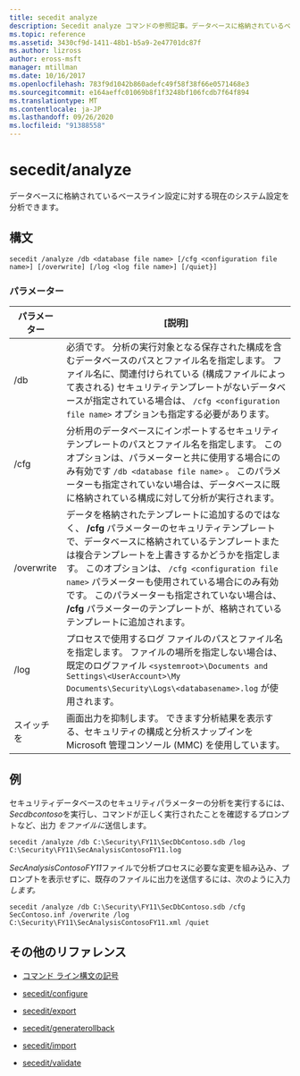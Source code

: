 ```yaml
---
title: secedit analyze
description: Secedit analyze コマンドの参照記事。データベースに格納されているベースライン設定に対して現在のシステム設定を分析できます。
ms.topic: reference
ms.assetid: 3430cf9d-1411-48b1-b5a9-2e47701dc87f
ms.author: lizross
author: eross-msft
manager: mtillman
ms.date: 10/16/2017
ms.openlocfilehash: 783f9d1042b860adefc49f58f38f66e0571468e3
ms.sourcegitcommit: e164aeffc01069b8f1f3248bf106fcdb7f64f894
ms.translationtype: MT
ms.contentlocale: ja-JP
ms.lasthandoff: 09/26/2020
ms.locfileid: "91388558"
---
```

# <a name="secedit-analyze"></a>secedit/analyze

データベースに格納されているベースライン設定に対する現在のシステム設定を分析できます。

## <a name="syntax"></a>構文

```
secedit /analyze /db <database file name> [/cfg <configuration file name>] [/overwrite] [/log <log file name>] [/quiet}]
```

### <a name="parameters"></a>パラメーター

| パラメーター | [説明] |
|--|--|
| /db | 必須です。 分析の実行対象となる保存された構成を含むデータベースのパスとファイル名を指定します。 ファイル名に、関連付けられている (構成ファイルによって表される) セキュリティテンプレートがないデータベースが指定されている場合は、 `/cfg <configuration file name>` オプションも指定する必要があります。 |
| /cfg | 分析用のデータベースにインポートするセキュリティ テンプレートのパスとファイル名を指定します。 このオプションは、パラメーターと共に使用する場合にのみ有効です `/db <database file name>` 。 このパラメーターも指定されていない場合は、データベースに既に格納されている構成に対して分析が実行されます。 |
| /overwrite | データを格納されたテンプレートに追加するのではなく、 **/cfg** パラメーターのセキュリティテンプレートで、データベースに格納されているテンプレートまたは複合テンプレートを上書きするかどうかを指定します。 このオプションは、 `/cfg <configuration file name>` パラメーターも使用されている場合にのみ有効です。 このパラメーターも指定されていない場合は、 **/cfg** パラメーターのテンプレートが、格納されているテンプレートに追加されます。 |
| /log | プロセスで使用するログ ファイルのパスとファイル名を指定します。 ファイルの場所を指定しない場合は、既定のログファイル `<systemroot>\Documents and Settings\<UserAccount>\My Documents\Security\Logs\<databasename>.log` が使用されます。 |
| スイッチを | 画面出力を抑制します。 できます分析結果を表示する、セキュリティの構成と分析スナップインを Microsoft 管理コンソール (MMC) を使用しています。 |

## <a name="examples"></a>例

セキュリティデータベースのセキュリティパラメーターの分析を実行するには、 *Secdbcontoso*を実行し、コマンドが正しく実行されたことを確認するプロンプトなど、出力 *をファイルに*送信します。

```
secedit /analyze /db C:\Security\FY11\SecDbContoso.sdb /log C:\Security\FY11\SecAnalysisContosoFY11.log
```

*SecAnalysisContosoFY11*ファイルで分析プロセスに必要な変更を組み込み、プロンプトを表示せずに、既存のファイルに出力を送信するには、次のように入力*します。*

```
secedit /analyze /db C:\Security\FY11\SecDbContoso.sdb /cfg SecContoso.inf /overwrite /log C:\Security\FY11\SecAnalysisContosoFY11.xml /quiet
```

## <a name="additional-references"></a>その他のリファレンス

- [コマンド ライン構文の記号](command-line-syntax-key.md)

- [secedit/configure](secedit-configure.md)

- [secedit/export](secedit-export.md)

- [secedit/generaterollback](secedit-generaterollback.md)

- [secedit/import](secedit-import.md)

- [secedit/validate](secedit-validate.md)